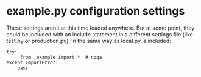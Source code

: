 # example.py configuration settings

These settings aren't at this time loaded anywhere. But at some point, they could be included with an include statement in a different settings file (like test.py or production.py), in the same way as local.py is included:

```
try:
     from .example import *  # noqa
except ImportError:
    pass
```
